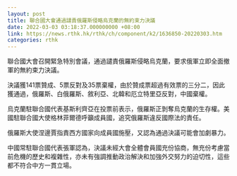 ```yaml
---
layout: post
title: 聯合國大會通過譴責俄羅斯侵略烏克蘭的無約束力決議
date: 2022-03-03 03:18:37.000000000 +08:00
link: https://news.rthk.hk/rthk/ch/component/k2/1636850-20220303.htm
categories: rthk
---
```


聯合國大會召開緊急特別會議，通過譴責俄羅斯侵略烏克蘭，要求俄軍立即全面撤軍的無約束力決議。

決議獲141票贊成、5票反對及35票棄權，由於贊成票超過有效票的三分二，因此獲通過，俄羅斯、白俄羅斯、敘利亞、北韓和厄立特里亞反對，中國棄權。

烏克蘭駐聯合國代表基斯利齊亞在投票前表示，俄羅斯正剝奪烏克蘭的生存權。美國駐聯合國大使格林菲爾德呼籲成員國，追究俄羅斯違反國際法的責任。

俄羅斯大使涅邊賈指責西方國家向成員國施壓，又認為通過決議可能會加劇暴力。

中國常駐聯合國代表張軍認為，決議未經大會全體會員國充份協商，無充份考慮當前危機的歷史和複雜性，亦未有強調推動政治解決和加強外交努力的迫切性，這些都不符合中方一貫立場。
